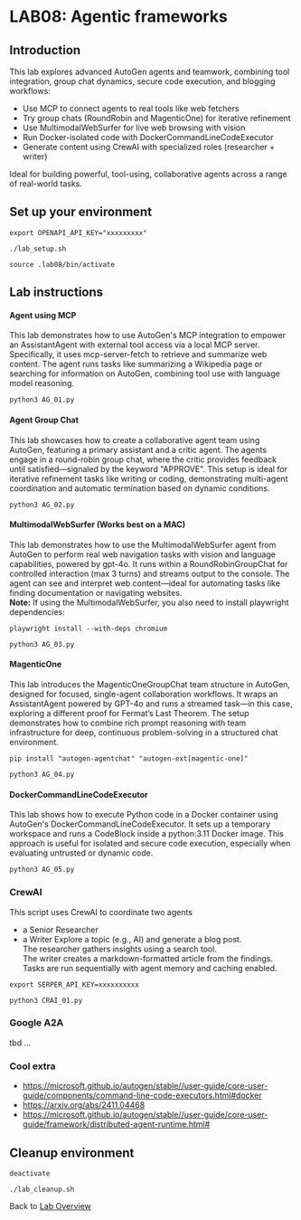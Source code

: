 # LAB08: Agentic frameworks
## Introduction
This lab explores advanced AutoGen agents and teamwork, combining tool integration, group chat dynamics, secure code execution, and blogging workflows:
- Use MCP to connect agents to real tools like web fetchers
- Try group chats (RoundRobin and MagenticOne) for iterative refinement
- Use MultimodalWebSurfer for live web browsing with vision
- Run Docker-isolated code with DockerCommandLineCodeExecutor
- Generate content using CrewAI with specialized roles (researcher + writer)

Ideal for building powerful, tool-using, collaborative agents across a range of real-world tasks.
## Set up your environment
```
export OPENAPI_API_KEY="xxxxxxxxx"
```
```
./lab_setup.sh
```
```
source .lab08/bin/activate
```
## Lab instructions
#### Agent using MCP
This lab demonstrates how to use AutoGen's MCP integration to empower an AssistantAgent with external tool access via a local MCP server. Specifically, it uses mcp-server-fetch to retrieve and summarize web content. The agent runs tasks like summarizing a Wikipedia page or searching for information on AutoGen, combining tool use with language model reasoning.
```
python3 AG_01.py
```
#### Agent Group Chat
This lab showcases how to create a collaborative agent team using AutoGen, featuring a primary assistant and a critic agent. The agents engage in a round-robin group chat, where the critic provides feedback until satisfied—signaled by the keyword "APPROVE". This setup is ideal for iterative refinement tasks like writing or coding, demonstrating multi-agent coordination and automatic termination based on dynamic conditions.
```
python3 AG_02.py
```
#### MultimodalWebSurfer (Works best on a MAC)
This lab demonstrates how to use the MultimodalWebSurfer agent from AutoGen to perform real web navigation tasks with vision and language capabilities, powered by gpt-4o. It runs within a RoundRobinGroupChat for controlled interaction (max 3 turns) and streams output to the console. The agent can see and interpret web content—ideal for automating tasks like finding documentation or navigating websites.<br>
**Note:** If using the MultimodalWebSurfer, you also need to install playwright dependencies:
```
playwright install --with-deps chromium
```
```
python3 AG_03.py
```
#### MagenticOne
This lab introduces the MagenticOneGroupChat team structure in AutoGen, designed for focused, single-agent collaboration workflows. It wraps an AssistantAgent powered by GPT-4o and runs a streamed task—in this case, exploring a different proof for Fermat’s Last Theorem. The setup demonstrates how to combine rich prompt reasoning with team infrastructure for deep, continuous problem-solving in a structured chat environment.
```
pip install "autogen-agentchat" "autogen-ext[magentic-one]"
```
```
python3 AG_04.py
```
#### DockerCommandLineCodeExecutor
This lab shows how to execute Python code in a Docker container using AutoGen's DockerCommandLineCodeExecutor. It sets up a temporary workspace and runs a CodeBlock inside a python:3.11 Docker image. This approach is useful for isolated and secure code execution, especially when evaluating untrusted or dynamic code.
```
python3 AG_05.py
```

### CrewAI
This script uses CrewAI to coordinate two agents
- a Senior Researcher
- a Writer
Explore a topic (e.g., AI) and generate a blog post. <br>
The researcher gathers insights using a search tool. <br>
The writer creates a markdown-formatted article from the findings. <br>
Tasks are run sequentially with agent memory and caching enabled.<br>

```
export SERPER_API_KEY=xxxxxxxxxx
```
```
python3 CRAI_01.py
```

### Google A2A
tbd ...

### Cool extra
- https://microsoft.github.io/autogen/stable//user-guide/core-user-guide/components/command-line-code-executors.html#docker
- https://arxiv.org/abs/2411.04468
- https://microsoft.github.io/autogen/stable//user-guide/core-user-guide/framework/distributed-agent-runtime.html#

## Cleanup environment
```
deactivate
```
```
./lab_cleanup.sh
```
Back to [Lab Overview](https://github.com/kubiosec-agentic/agentic-labs/blob/master/README.md#-lab-overview)
